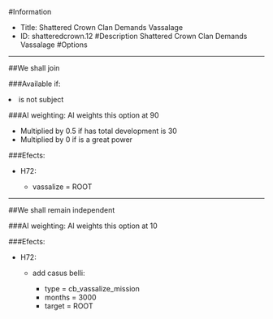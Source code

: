 #Information
 - Title: Shattered Crown Clan Demands Vassalage
 - ID: shatteredcrown.12
#Description
Shattered Crown Clan Demands Vassalage
#Options

___
##We shall join

###Available if:
<li>is not subject</li>

###AI weighting:
AI weights this option at 90
 - Multiplied by 0.5 if has total development is 30
 - Multiplied by 0 if is a great power


###Efects:<ul><li>H72:</li><ul><li>vassalize = ROOT</li></ul></ul>

___
##We shall remain independent

###AI weighting:
AI weights this option at 10


###Efects:<ul><li>H72:</li><ul><li>add casus belli:</li><ul><li>type = cb_vassalize_mission</li><li>months = 3000</li><li>target = ROOT</li></ul></ul></ul>
